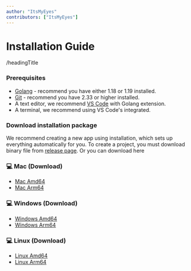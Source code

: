 ```yaml
---
author: "ItsMyEyes"
contributors: ["ItsMyEyes"]
---
```


# Installation Guide

/headingTitle

### Prerequisites

- [Golang](https://golang.org/) - recommend you have either 1.18 or 1.19 installed.
- [Git](https://git-scm.com/) - recommend you have 2.33 or higher installed.
- A text editor, we recommend [VS Code](https://code.visualstudio.com/download) with Golang extension.
- A terminal, we recommend using VS Code's integrated.

### Download installation package

We recommend creating a new app using installation, which sets up everything automatically for you. To create a project, you must download binary file from [release page](https://github.com/ItsMyEyes/i-kiyora/releases).
Or you can download here

### 💻 Mac (Download)
- [Mac Amd64](https://github.com/ItsMyEyes/i-kiyora/releases/download/v0.2.8/i-kiyora_0.2.8_darwin_amd64.tar.gz)
- [Mac Arm64](https://github.com/ItsMyEyes/i-kiyora/releases/download/v0.2.8/i-kiyora_0.2.8_darwin_arm64.tar.gz)
  
### 💻 Windows (Download)
- [Windows Amd64](https://github.com/ItsMyEyes/i-kiyora/releases/download/v0.2.8/i-kiyora_0.2.8_windows_amd64.tar.gz)
- [Windows Arm64](https://github.com/ItsMyEyes/i-kiyora/releases/download/v0.2.8/i-kiyora_0.2.8_windows_arm64.tar.gz)
  
### 💻 Linux (Download)
- [Linux Amd64](https://github.com/ItsMyEyes/i-kiyora/releases/download/v0.2.8/i-kiyora_0.2.8_linux_amd64.tar.gz)
- [Linux Arm64](https://github.com/ItsMyEyes/i-kiyora/releases/download/v0.2.8/i-kiyora_0.2.8_linux_arm64.tar.gz)